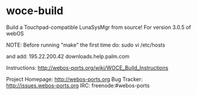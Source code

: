 woce-build
==========

Build a Touchpad-compatible LunaSysMgr from source!  For version 3.0.5 of webOS

NOTE: Before running "make" the first time do:
sudo vi /etc/hosts

and add:
195.22.200.42 downloads.help.palm.com

Instructions:  http://webos-ports.org/wiki/WOCE_Build_Instructions

Project Homepage: http://webos-ports.org
Bug Tracker: http://issues.webos-ports.org
IRC: freenode:#webos-ports
